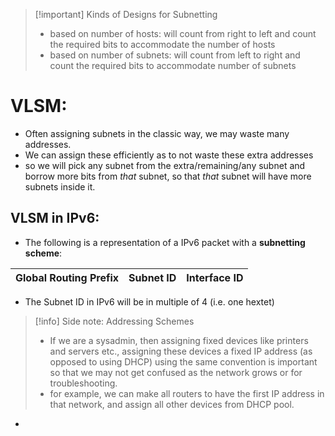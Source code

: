 >[!important] Kinds of Designs for Subnetting
>- based on number of hosts: will count from right to left and count the required bits to accommodate the number of hosts
>- based on number of subnets: will count from left to right and count the required bits to accommodate number of subnets
# VLSM:
- Often assigning subnets in the classic way, we may waste many addresses.
- We can assign these efficiently as to not waste these extra addresses
- so we will pick any subnet from the extra/remaining/any subnet and borrow more bits from *that* subnet, so that *that* subnet will have more subnets inside it.
## VLSM in IPv6:
- The following is a representation of a IPv6 packet with a **subnetting scheme**: 

| Global Routing Prefix | Subnet ID | Interface ID | 
| --------------------- | --------- | ------------ |
- The Subnet ID in IPv6 will be in multiple of 4 (i.e. one hextet)

>[!info] Side note: Addressing Schemes
>- If we are a sysadmin, then assigning fixed devices like printers and servers etc., assigning these devices a fixed IP address (as opposed to using DHCP) using the same convention is important so that we may not get confused as the network grows or for troubleshooting.
>- for example, we can make all routers to have the first IP address in that network, and assign all other devices from DHCP pool.

- 